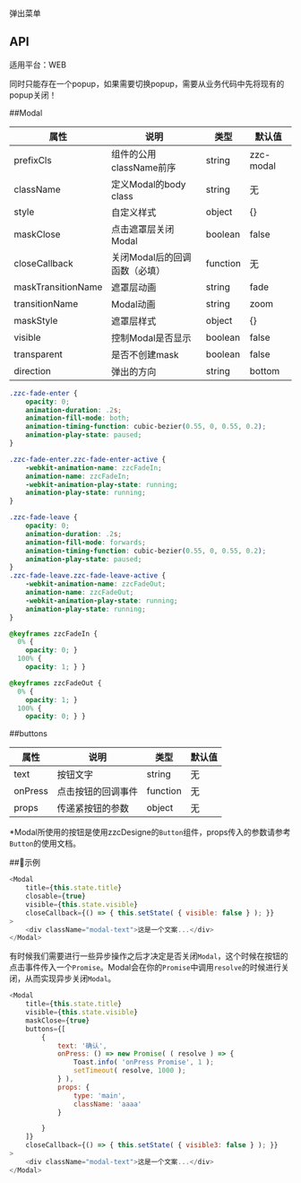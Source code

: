 弹出菜单

## API

适用平台：WEB

同时只能存在一个popup，如果需要切换popup，需要从业务代码中先将现有的popup关闭！

##Modal

| 属性               | 说明                          | 类型     | 默认值    |
| ------------------ | ----------------------------- | -------- | --------- |
| prefixCls          | 组件的公用className前序       | string   | zzc-modal |
| className          | 定义Modal的body class         | string   | 无        |
| style              | 自定义样式                    | object   | {}        |
| maskClose          | 点击遮罩层关闭Modal           | boolean  | false     |
| closeCallback      | 关闭Modal后的回调函数（必填） | function | 无        |
| maskTransitionName | 遮罩层动画                    | string   | fade      |
| transitionName     | Modal动画                     | string   | zoom      |
| maskStyle          | 遮罩层样式                    | object   | {}        |
| visible            | 控制Modal是否显示             | boolean  | false     |
| transparent        | 是否不创建mask                | boolean  | false     |
| direction          | 弹出的方向                    | string   | bottom    |


```css
.zzc-fade-enter {
    opacity: 0;
    animation-duration: .2s;
    animation-fill-mode: both;
    animation-timing-function: cubic-bezier(0.55, 0, 0.55, 0.2);
    animation-play-state: paused; 
}

.zzc-fade-enter.zzc-fade-enter-active {
    -webkit-animation-name: zzcFadeIn;
    animation-name: zzcFadeIn;
    -webkit-animation-play-state: running;
    animation-play-state: running; 
}

.zzc-fade-leave {
    opacity: 0;
    animation-duration: .2s;
    animation-fill-mode: forwards;
    animation-timing-function: cubic-bezier(0.55, 0, 0.55, 0.2);
    animation-play-state: paused; 
}
.zzc-fade-leave.zzc-fade-leave-active {
    -webkit-animation-name: zzcFadeOut;
    animation-name: zzcFadeOut;
    -webkit-animation-play-state: running;
    animation-play-state: running; 
}

@keyframes zzcFadeIn {
  0% {
    opacity: 0; }
  100% {
    opacity: 1; } }

@keyframes zzcFadeOut {
  0% {
    opacity: 1; }
  100% {
    opacity: 0; } }
```

##buttons

| 属性    | 说明               | 类型     | 默认值 |
| ------- | ------------------ | -------- | ------ |
| text    | 按钮文字           | string   | 无     |
| onPress | 点击按钮的回调事件 | function | 无     |
| props   | 传递紧按钮的参数   | object   | 无     |

*Modal所使用的按钮是使用zzcDesigne的`Button`组件，props传入的参数请参考`Button`的使用文档。

##示例

```js
<Modal
    title={this.state.title}
    closable={true}
    visible={this.state.visible}
    closeCallback={() => { this.setState( { visible: false } ); }}
>
    <div className="modal-text">这是一个文案...</div>
</Modal>
```

有时候我们需要进行一些异步操作之后才决定是否关闭`Modal`，这个时候在按钮的点击事件传入一个`Promise`。Modal会在你的`Promise`中调用`resolve`的时候进行关闭，从而实现异步关闭`Modal`。

```js
<Modal
    title={this.state.title}
    visible={this.state.visible}
    maskClose={true}
    buttons={[
        {
            text: '确认',
            onPress: () => new Promise( ( resolve ) => {
                Toast.info( 'onPress Promise', 1 );
                setTimeout( resolve, 1000 );
            } ),
            props: {
                type: 'main',
                className: 'aaaa'
            }

        }
    ]}
    closeCallback={() => { this.setState( { visible3: false } ); }}
>
    <div className="modal-text">这是一个文案...</div>
</Modal>
```
